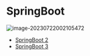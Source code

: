 # SpringBoot

![image-20230722002105472](https://cdn.jsdelivr.net/gh/letengzz/Two-C@main/img/Java/202307220027897.png)

- [SpringBoot 2](v2/README.md)
- [SpringBoot 3](v3/README.md)